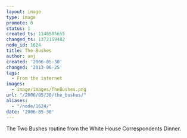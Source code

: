 ```yaml
---
layout: image
type: image
promote: 0
status: 1
created_ts: 1148985655
changed_ts: 1372159482
node_id: 1624
title: The Bushes
author: anj
created: '2006-05-30'
changed: '2013-06-25'
tags:
  - From the internet
images:
  - image/images/TheBushes.png
url: "/2006/05/30/the_bushes/"
aliases:
  - "/node/1624/"
date: '2006-05-30'
---
```

The Two Bushes routine from the White House Correspondents Dinner.

